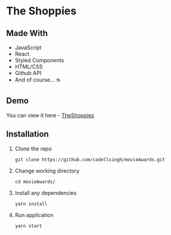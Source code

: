 # The Shoppies

## Made With
- JavaScript
- React
- Styled Components
- HTML/CSS
- Github API
- And of course... ☕️

## Demo

You can view it here - [TheShoppies](https://theshoppiesmovies.netlify.app/)

## Installation

1. Clone the repo

   ```
   git clone https://github.com/cadellsingh/movieAwards.git
   ```

2. Change working directory

   ```
   cd movieAwards/
   ```

3. Install any dependencies

   ```
   yarn install
   ```

4. Run application

   ```
   yarn start
   ```